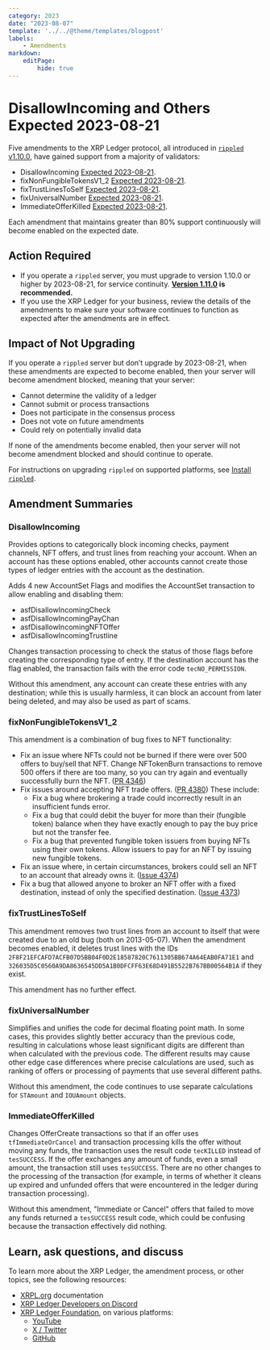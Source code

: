 ```yaml
---
category: 2023
date: "2023-08-07"
template: '../../@theme/templates/blogpost'
labels:
    - Amendments
markdown:
    editPage:
        hide: true
---
```

# DisallowIncoming and Others Expected 2023-08-21

Five amendments to the XRP Ledger protocol, all introduced in [`rippled` v1.10.0](https://github.com/ripple/rippled/releases/tag/1.10.0), have gained support from a majority of validators:

- DisallowIncoming [Expected 2023-08-21](https://livenet.xrpl.org/transactions/0233A777FBE622D7168BF6471F26348068FFAA71998988E04F14C68FE681A243).
- fixNonFungibleTokensV1_2 [Expected 2023-08-21](https://livenet.xrpl.org/transactions/DF62EBD98507C1BEBC9DE3F893BB5FC1FC7CBA519A6D5AC8D9B31A0484F1E91B).
- fixTrustLinesToSelf [Expected 2023-08-21](https://livenet.xrpl.org/transactions/24BA5B9EFE6235868B701E57D2E2DF7A6043FA5EFD1A1F8685A29F99E9D9A106).
- fixUniversalNumber [Expected 2023-08-21](https://livenet.xrpl.org/transactions/2D6414605922894483E52513A244A1DC0F86ECB958A395F0902FF9AA6595682F).
- ImmediateOfferKilled [Expected 2023-08-21](https://livenet.xrpl.org/transactions/9D63D5C4216AA36FC17995982DBB1ADE203F39F2A2BE414E1BA708E5E7D0F467).

Each amendment that maintains greater than 80% support continuously will become enabled on the expected date.

<!-- BREAK -->

## Action Required

- If you operate a `rippled` server, you must upgrade to version 1.10.0 or higher by 2023-08-21, for service continuity. **[Version 1.11.0](https://xrpl.org/blog/2023/rippled-1.11.0.html) is recommended.**
- If you use the XRP Ledger for your business, review the details of the amendments to make sure your software continues to function as expected after the amendments are in effect.

## Impact of Not Upgrading

If you operate a `rippled` server but don’t upgrade by 2023-08-21, when these amendments are expected to become enabled, then your server will become amendment blocked, meaning that your server:

* Cannot determine the validity of a ledger
* Cannot submit or process transactions
* Does not participate in the consensus process
* Does not vote on future amendments
* Could rely on potentially invalid data

If none of the amendments become enabled, then your server will not become amendment blocked and should continue to operate.

For instructions on upgrading `rippled` on supported platforms, see [Install `rippled`](https://xrpl.org/install-rippled.html).


## Amendment Summaries

### DisallowIncoming

Provides options to categorically block incoming checks, payment channels, NFT offers, and trust lines from reaching your account. When an account has these options enabled, other accounts cannot create those types of ledger entries with the account as the destination.

Adds 4 new AccountSet Flags and modifies the AccountSet transaction to allow enabling and disabling them:

- asfDisallowIncomingCheck
- asfDisallowIncomingPayChan
- asfDisallowIncomingNFTOffer
- asfDisallowIncomingTrustline

Changes transaction processing to check the status of those flags before creating the corresponding type of entry. If the destination account has the flag enabled, the transaction fails with the error code `tecNO_PERMISSION`.

Without this amendment, any account can create these entries with any destination; while this is usually harmless, it can block an account from later being deleted, and may also be used as part of scams.

### fixNonFungibleTokensV1_2

This amendment is a combination of bug fixes to NFT functionality:

- Fix an issue where NFTs could not be burned if there were over 500 offers to buy/sell that NFT. Change NFTokenBurn transactions to remove 500 offers if there are too many, so you can try again and eventually successfully burn the NFT. ([PR 4346](https://github.com/XRPLF/rippled/pull/4346))
- Fix issues around accepting NFT trade offers. ([PR 4380](https://github.com/XRPLF/rippled/pull/4380)) These include:
    - Fix a bug where brokering a trade could incorrectly result in an insufficient funds error.
    - Fix a bug that could debit the buyer for more than their (fungible token) balance when they have exactly enough to pay the buy price but not the transfer fee.
    - Fix a bug that prevented fungible token issuers from buying NFTs using their own tokens. Allow issuers to pay for an NFT by issuing new fungible tokens.
- Fix an issue where, in certain circumstances, brokers could sell an NFT to an account that already owns it. ([Issue 4374](https://github.com/XRPLF/rippled/issues/4374))
- Fix a bug that allowed anyone to broker an NFT offer with a fixed destination, instead of only the specified destination. ([Issue 4373](https://github.com/XRPLF/rippled/issues/4373))


### fixTrustLinesToSelf

This amendment removes two trust lines from an account to itself that were created due to an old bug (both on 2013-05-07). When the amendment becomes enabled, it deletes trust lines with the IDs `2F8F21EFCAFD7ACFB07D5BB04F0D2E18587820C7611305BB674A64EAB0FA71E1` and `326035D5C0560A9DA8636545DD5A1B0DFCFF63E68D491B5522B767BB00564B1A` if they exist.

This amendment has no further effect.

### fixUniversalNumber

Simplifies and unifies the code for decimal floating point math. In some cases, this provides slightly better accuracy than the previous code, resulting in calculations whose least significant digits are different than when calculated with the previous code. The different results may cause other edge case differences where precise calculations are used, such as ranking of offers or processing of payments that use several different paths.

Without this amendment, the code continues to use separate calculations for `STAmount` and `IOUAmount` objects.

### ImmediateOfferKilled

Changes OfferCreate transactions so that if an offer uses `tfImmediateOrCancel` and transaction processing kills the offer without moving any funds, the transaction uses the result code `tecKILLED` instead of `tesSUCCESS`. If the offer exchanges any amount of funds, even a small amount, the transaction still uses `tesSUCCESS`. There are no other changes to the processing of the transaction (for example, in terms of whether it cleans up expired and unfunded offers that were encountered in the ledger during transaction processing).

Without this amendment, "Immediate or Cancel" offers that failed to move any funds returned a `tesSUCCESS` result code, which could be confusing because the transaction effectively did nothing.

## Learn, ask questions, and discuss

To learn more about the XRP Ledger, the amendment process, or other topics, see the following resources:

- [XRPL.org](https://xrpl.org) documentation
- [XRP Ledger Developers on Discord](https://xrpldevs.org/)
- [XRP Ledger Foundation](https://foundation.xrpl.org/), on various platforms:
    - [YouTube](https://www.youtube.com/channel/UC6zTJdNCBI-TKMt5ubNc_Gg)
    - [X / Twitter](https://twitter.com/XRPLF/)
    - [GitHub](https://github.com/XRPLF/)
